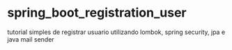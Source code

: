 # spring_boot_registration_user

tutorial simples de registrar usuario utilizando lombok, spring security, jpa e java mail sender
